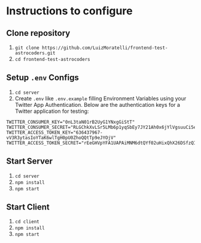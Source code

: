 # Instructions to configure

## Clone repository
1. `git clone https://github.com/LuizMoratelli/frontend-test-astrocoders.git`
2. `cd frontend-test-astrocoders`

## Setup `.env` Configs
1. `cd server`
2. Create `.env` like `.env.example` filling Environment Variables using your Twitter App Authentication. Below are the authentication keys for a Twitter application for testing:
```
TWITTER_CONSUMER_KEY="0nL3taN01rB2UyG1YNxgGiStT"
TWITTER_CONSUMER_SECRET="RLGChkXvLSr5LMb6p1yqSbEy7JY21Ah0x6jYlVgsuuCi5eSRmH"
TWITTER_ACCESS_TOKEN_KEY="636437967-vV3R3ytasIoYTaK6wlTgH0pU0ZhoQQtTp9eJYOjV"
TWITTER_ACCESS_TOKEN_SECRET="rEeGHVpYFA1UAPAiMNM6dtQYf02uHixQhX26DSfzQI0Hf"
```

## Start Server
1. `cd server`
2. `npm install`
3. `npm start`

## Start Client
1. `cd client`
2. `npm install`
3. `npm start`

